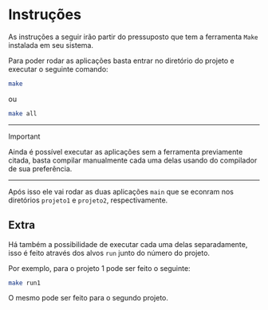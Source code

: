 # Instruções
As instruções a seguir irão partir do pressuposto que tem a ferramenta `Make` instalada em seu sistema.

Para poder rodar as aplicações basta entrar no diretório do projeto e executar o seguinte comando:

```bash
make
```

ou

```bash
make all
```
---
> [!IMPORTANT]
> Ainda é possível executar as aplicações sem a ferramenta previamente citada, basta compilar manualmente cada uma delas usando do compilador de sua preferência.
---
Após isso ele vai rodar as duas aplicações `main` que se econram nos diretórios `projeto1` e `projeto2`, respectivamente.

## Extra
Há também a possibilidade de executar cada uma delas separadamente, isso é feito através dos alvos `run` junto do número do projeto.

Por exemplo, para o projeto 1 pode ser feito o seguinte:

```bash
make run1
```

O mesmo pode ser feito para o segundo projeto.
